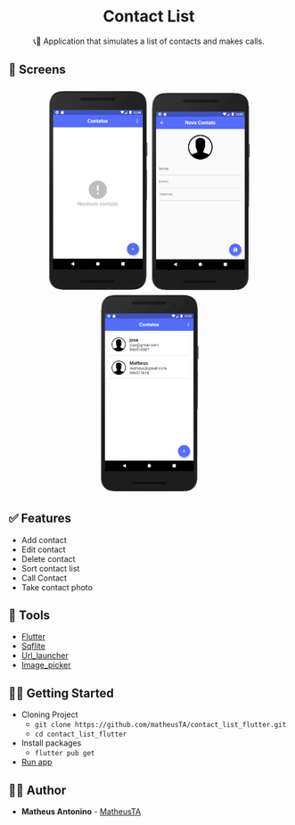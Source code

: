 <h1 align="center">
  <strong>Contact List</strong>
</h1> 

<p align="center">
📞📒 Application that simulates a list of contacts and makes calls.
</p> 

## 🎨 Screens

<h3 align="center">
  <img alt="Flutter app" 
    src="./screenshots/screen1.PNG?raw=true" width="180px"/>
  <img alt="Flutter App" 
    src="./screenshots/screen2.PNG?raw=true" width="180px"/>
    	<img alt="Flutter app" 
    src="./screenshots/screen3.gif?raw=true" width="180px"/>
</h3>

## ✅ Features
   - Add contact
   - Edit contact
   - Delete contact
   - Sort contact list
   - Call Contact
   - Take contact photo

## 🧰 Tools

- [Flutter](https://flutter.dev/docs)
- [Sqflite](https://pub.dev/packages/sqflite)
- [Url_launcher](https://pub.dev/packages/url_launcher)
- [Image_picker](https://pub.dev/packages/image_picker)

## 👩‍🏫 Getting Started

- Cloning Project
  - `git clone https://github.com/matheusTA/contact_list_flutter.git`
  - `cd contact_list_flutter`
- Install packages
  - `flutter pub get`
- [Run app](https://flutter.dev/docs/get-started/test-drive?tab=terminal)
 
## 🙋‍♂️ Author

* **Matheus Antonino** - [MatheusTA](https://github.com/matheusTA)
